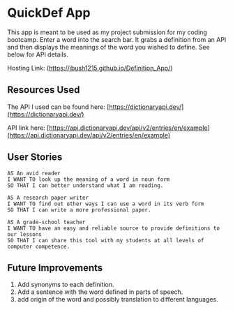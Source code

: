 # QuickDef App

This app is meant to be used as my project submission for my coding bootcamp. Enter a word into the search bar. It grabs a definition from an API and then displays the meanings of the word you wished to define. See below for API details.

Hosting Link: (https://jbush1215.github.io/Definition_App/)

## Resources Used

The API I used can be found here: [https://dictionaryapi.dev/](https://dictionaryapi.dev/)

API link here: [https://api.dictionaryapi.dev/api/v2/entries/en/example](https://api.dictionaryapi.dev/api/v2/entries/en/example)

## User Stories

```
AS An avid reader 
I WANT TO look up the meaning of a word in noun form 
SO THAT I can better understand what I am reading. 

AS A research paper writer 
I WANT TO find out other ways I can use a word in its verb form 
SO THAT I can write a more professional paper. 

AS A grade-school teacher 
I WANT TO have an easy and reliable source to provide definitions to our lessons 
SO THAT I can share this tool with my students at all levels of computer competence. 
```
## Future Improvements
1. Add synonyms to each definition.
2. Add a sentence with the word defined in parts of speech.
3. add origin of the word and possibly translation to different languages.